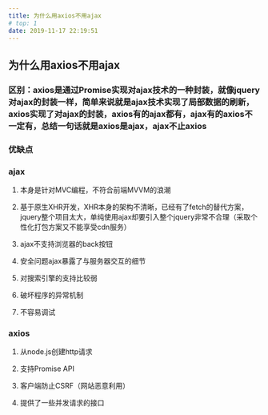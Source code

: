 ```yaml
---
title: 为什么用axios不用ajax
# top: 1
date: 2019-11-17 22:19:51
---
```


<!--
 * @Author: za-wangxuezhong
 * @Date: 2019-11-17 22:19:51
 * @LastEditors: za-wangxuezhong
 * @LastEditTime: 2019-11-26 16:08:03
 * @Description: file content
 -->

## 为什么用axios不用ajax

### 区别：axios是通过Promise实现对ajax技术的一种封装，就像jquery对ajax的封装一样，简单来说就是ajax技术实现了局部数据的刷新，axios实现了对ajax的封装，axios有的ajax都有，ajax有的axios不一定有，总结一句话就是axios是ajax，ajax不止axios

### 优缺点

### ajax

1. 本身是针对MVC编程，不符合前端MVVM的浪潮

2. 基于原生XHR开发，XHR本身的架构不清晰，已经有了fetch的替代方案，jquery整个项目太大，单纯使用ajax却要引入整个jquery非常不合理（采取个性化打包方案又不能享受cdn服务）

3. ajax不支持浏览器的back按钮

4. 安全问题ajax暴露了与服务器交互的细节

5. 对搜索引擎的支持比较弱

6. 破坏程序的异常机制

7. 不容易调试

### axios

1. 从node.js创建http请求

2. 支持Promise API

3. 客户端防止CSRF（网站恶意利用）

4. 提供了一些并发请求的接口
